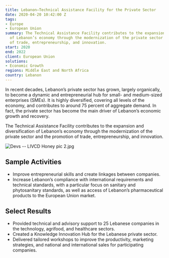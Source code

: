 ```yaml
---
title: Lebanon—Technical Assistance Facility for the Private Sector
date: 2020-04-20 10:42:00 Z
tags:
- Europe
- European Union
summary: The Technical Assistance Facility contributes to the expansion and diversification
  of Lebanon’s economy through the modernization of the private sector and the promotion
  of trade, entrepreneurship, and innovation.
start: 2020
end: 2022
client: European Union
solutions:
- Economic Growth
regions: Middle East and North Africa
country: Lebanon
---
```


In recent decades, Lebanon’s private sector has grown, largely organically, to become a dynamic and entrepreneurial hub for small- and medium-sized enterprises (SMEs). It is highly diversified, covering all levels of the economy, and contributes to around 75 percent of aggregate demand. In fact, the private sector has become the main driver of Lebanon’s economic growth and recovery.

The Technical Assistance Facility contributes to the expansion and diversification of Lebanon’s economy through the modernization of the private sector and the promotion of trade, entrepreneurship, and innovation.

![Devs -- LIVCD Honey pic 2.jpg](/uploads/Devs%20--%20LIVCD%20Honey%20pic%202.jpg)

## Sample Activities

* Improve entrepreneurial skills and create linkages between companies.
* Increase Lebanon’s compliance with international requirements and technical standards, with a particular focus on sanitary and phytosanitary standards, as well as access of Lebanon’s pharmaceutical products to the European Union market.

## Select Results

* Provided technical and advisory support to 25 Lebanese companies in the technology, agrifood, and healthcare sectors.
* Created a Knowledge Innovation Hub for the Lebanese private sector.
* Delivered tailored workshops to improve the productivity, marketing strategies, and national and international sales for participating companies. 